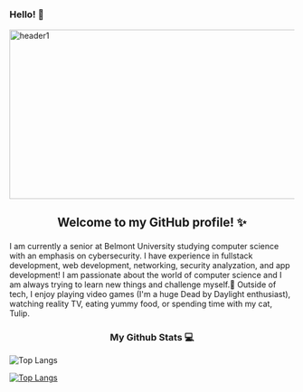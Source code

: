 # <h3>Hello! 👋</h3>

<img width="1000" height="300" alt="header1" src="https://github.com/user-attachments/assets/213c78eb-f9e6-4317-92ef-9582a2bd6247" />


## <p align="center">Welcome to my GitHub profile! ✨ 
  
I am currently a senior at Belmont University studying computer science with an emphasis on cybersecurity. I have experience in fullstack development, web development, networking, security analyzation, and app development! I am passionate about the world of computer science and I am always trying to learn new things and challenge myself.🩷 Outside of tech, I enjoy playing video games (I'm a huge Dead by Daylight enthusiast), watching reality TV, eating yummy food, or spending time with my cat, Tulip. </p>

<h3 align="center">My Github Stats 💻</h3>

![Top Langs](https://github-readme-stats.vercel.app/api/top-langs/?username=sloaneeliza&layout=compact&hide=jupyter%20notebook&theme=tokyonight)

[![Top Langs](https://github-readme-stats.vercel.app/api/top-langs/?username=sloaneeliza&layout=pie)](https://github.com/sloaneeliza/github-readme-stats&hide=jupyter%20notebook&theme=tokyonight)
